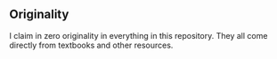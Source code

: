 ## Originality

I claim in zero originality in everything in this repository. They all come directly from textbooks and other resources.